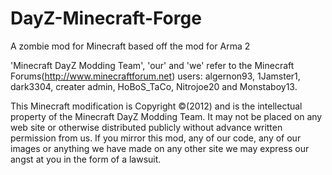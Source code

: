 DayZ-Minecraft-Forge
====================

A zombie mod for Minecraft based off the mod for Arma 2

'Minecraft DayZ Modding Team', 'our' and 'we' refer to the Minecraft Forums(http://www.minecraftforum.net) users:
algernon93, 1Jamster1, dark3304, creater admin, HoBoS_TaCo, Nitrojoe20 and Monstaboy13.

This Minecraft modification is Copyright ©(2012) and is the intellectual property of the Minecraft DayZ Modding Team. 
It may not be placed on any web site or otherwise distributed publicly without advance written permission from us.
If you mirror this mod, any of our code, any of our images or anything we have made on any other site we may express
our angst at you in the form of a lawsuit. 